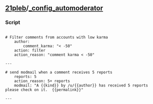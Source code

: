 ## [21pleb](https://21pleb.github.io)/[_config_automoderator](./_config_automoderator)

### Script

```
    
# Filter comments from accounts with low karma
    author:
        comment_karma: "< -50"
    action: filter
    action_reason: "comment karma < -50"

---

# send modmail when a comment receives 5 reports
    reports: 5
    action_reason: 5+ reports
    modmail: "A {{kind}} by /u/{{author}} has received 5 reports please check on it.  {{permalink}}"

---
```
